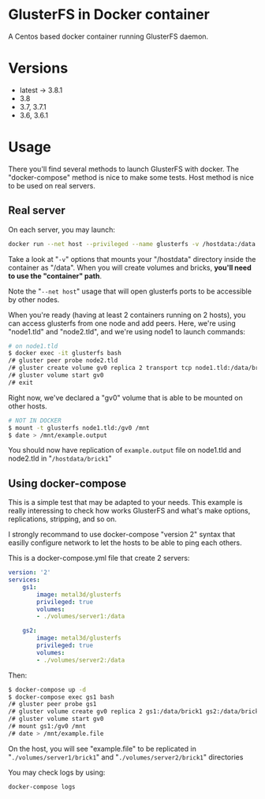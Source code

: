 # GlusterFS in Docker container

A Centos based docker container running GlusterFS daemon.

# Versions

- latest -> 3.8.1
- 3.8
- 3.7, 3.7.1
- 3.6, 3.6.1

# Usage

There you'll find several methods to launch GlusterFS with docker. The "docker-compose" method is nice to make some tests. Host method is nice to be used on real servers. 

## Real server

On each server, you may launch:

```bash
docker run --net host --privileged --name glusterfs -v /hostdata:/data  metal3d/glusterfs
```

Take a look at "`-v`" options that mounts your "/hostdata" directory inside the container as "/data". 
When you will create volumes and bricks, **you'll need to use the "container" path**. 

Note the "`--net host`" usage that will open glusterfs ports to be accessible by other nodes. 

When you're ready (having at least 2 containers running on 2 hosts), you can access glusterfs from one node and add peers. Here, we're using "node1.tld" and "node2.tld", and we're using node1 to launch commands:

```bash
# on node1.tld
$ docker exec -it glusterfs bash
/# gluster peer probe node2.tld
/# gluster create volume gv0 replica 2 transport tcp node1.tld:/data/brick1 node2.tld:/data/brick1 force
/# gluster volume start gv0
/# exit
```

Right now, we've declared a "gv0" volume that is able to be mounted on other hosts.

```bash
# NOT IN DOCKER
$ mount -t glusterfs node1.tld:/gv0 /mnt
$ date > /mnt/example.output
```

You should now have replication of `example.output` file on node1.tld and node2.tld in "`/hostdata/brick1`"

## Using docker-compose

This is a simple test that may be adapted to your needs. This example is really interessing to check how works GlusterFS and what's make options, replications, stripping, and so on.

I strongly recommand to use docker-compose "version 2" syntax that easilly configure network to let the hosts to be able to ping each others.   


This is a docker-compose.yml file that create 2 servers:

```yaml
version: '2'
services:
    gs1:
        image: metal3d/glusterfs
        privileged: true
        volumes:
        - ./volumes/server1:/data

    gs2:
        image: metal3d/glusterfs
        privileged: true
        volumes:
        - ./volumes/server2:/data
```

Then:

```bash
$ docker-compose up -d
$ docker-compose exec gs1 bash
/# gluster peer probe gs1
/# gluster volume create gv0 replica 2 gs1:/data/brick1 gs2:/data/brick1 force
/# gluster volume start gv0
/# mount gs1:/gv0 /mnt
/# date > /mnt/example.file
```

On the host, you will see "example.file" to be replicated in "`./volumes/server1/brick1`" and "`./volumes/server2/brick1`" directories

You may check logs by using:

```bash
docker-compose logs
```


